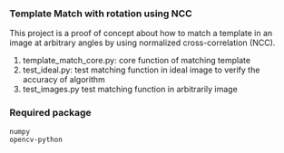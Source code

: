 ### Template Match with rotation using NCC
This project is a proof of concept about how to match a template in an image at arbitrary angles by using normalized cross-correlation (NCC).
1. template_match_core.py: core function of matching template
2. test_ideal.py: test matching function in ideal image to verify the accuracy of algorithm
3. test_images.py test matching function in arbitrarily image


### Required package
```
numpy
opencv-python
```